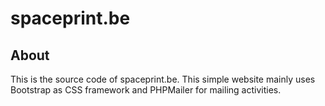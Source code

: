 # spaceprint.be
## About
This is the source code of spaceprint.be. This simple website mainly uses Bootstrap as CSS framework and PHPMailer for mailing activities.
